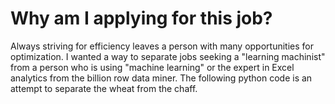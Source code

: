 # Why am I applying for this job?
Always striving for efficiency leaves a person with 
many opportunities for optimization. I wanted a way 
to separate jobs seeking a "learning machinist" from 
a person who is using "machine learning" or the expert
in Excel analytics from the billion row data miner. 
The following python code is an attempt to separate 
the wheat from the chaff.
